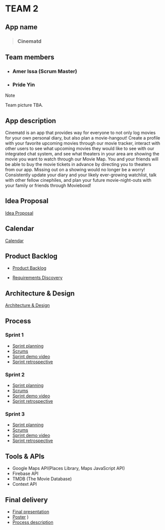 # TEAM 2

## App name

> ### Cinematd

## Team members

- ### Amer Issa (Scrum Master)
- ### Pride Yin

> [!NOTE]
> Team picture TBA.

## App description
Cinematd is an app that provides way for everyone to not only log movies for your own personal diary, but also plan a movie-hangout! Create a profile with your favorite upcoming movies through our movie tracker, interact with other users to see what upcoming movies they would like to see with our integrated chat system, and see what theaters in your area are showing the movie you want to watch through our Movie Map. You and your friends will be able to buy the movie tickets in advance by directing you to theaters from our app. Missing out on a showing would no longer be a worry! Consistently update your diary and your likely ever-growing watchlist, talk with other fellow cinephiles, and plan your future movie-night-outs with your family or friends through Movieboxd!

## Idea Proposal
[Idea Proposal](https://docs.google.com/document/d/1_WS80qVcWfSBD4WQ2xsPk6jm67nR2ojZH_lG2oH1KeY/edit)

## Calendar
[Calendar](https://calendar.google.com/calendar/u/0?cid=aXZoMmU3NjhzMjRkdGlxZWYwcXZvbzhxcjBAZ3JvdXAuY2FsZW5kYXIuZ29vZ2xlLmNvbQ)

## Product Backlog
* [Product Backlog](https://docs.google.com/spreadsheets/d/11HRFp56SYAYw_JTDj7q4dVFzCqaKKhRfAXW3GJJKIOo/edit?usp=sharing)

* [Requirements Discovery](https://docs.google.com/document/d/1HKFDlwV5fCqiNxRBTslLKeU-cRMw8DLTFw4QTUe-cYw/edit?usp=sharing)

## Architecture & Design
[Architecture & Design](https://docs.google.com/document/d/1hAxZm_ykljfMzsJfOi71v-272c7UxShJcdaRXzTTVlw/edit?usp=sharing)

## Process

### Sprint 1

* [Sprint planning](https://docs.google.com/spreadsheets/d/11HRFp56SYAYw_JTDj7q4dVFzCqaKKhRfAXW3GJJKIOo/edit?usp=sharing)
* [Scrums](https://docs.google.com/document/d/13iWd2Pe6Xpn6dZK3eDIksSPLF6Vx0sPJREN3_s5xSKg/edit?usp=sharing)
* [Sprint demo video](https://github.com/paceuniversity/cs389f2023team2/assets/98407947/3b30d8fd-50ee-431d-9775-f6d8458f9f1b)
* [Sprint retrospective](https://docs.google.com/document/d/1LlW-kgRtXazF0ovUGJwYXWj0M-IzRnoUjwUY8tZlsIA/edit?usp=sharing)

### Sprint 2

* [Sprint planning](https://docs.google.com/spreadsheets/d/11HRFp56SYAYw_JTDj7q4dVFzCqaKKhRfAXW3GJJKIOo/edit?usp=sharing)
* [Scrums](https://docs.google.com/document/d/13iWd2Pe6Xpn6dZK3eDIksSPLF6Vx0sPJREN3_s5xSKg/edit?usp=sharing)
* [Sprint demo video](https://drive.google.com/file/d/1CWyEII-brsW1xtlgSwJl9aWc7Hskxexi/view?usp=sharing)
* [Sprint retrospective](https://docs.google.com/document/d/1yAYMF7bjehLNeHwg-rzpDvMR2ps481FTGCBgljR2wJA/edit?usp=sharing)

### Sprint 3

* [Sprint planning](https://docs.google.com/spreadsheets/d/11HRFp56SYAYw_JTDj7q4dVFzCqaKKhRfAXW3GJJKIOo/edit#gid=1139565289)
* [Scrums](https://docs.google.com/document/d/13iWd2Pe6Xpn6dZK3eDIksSPLF6Vx0sPJREN3_s5xSKg/edit?usp=sharing)
* [Sprint demo video](https://clipchamp.com/watch/7oj6L74U3mx)
* [Sprint retrospective](https://docs.google.com/document/d/1yoIdMFKYWqrY9xqjlAguXMmMiD25IGY_kxEV45tFgPY/edit?usp=sharing)

## Tools & APIs
* Google Maps API(Places Library, Maps JavaScript API)
* Firebase API
* TMDB (The Movie Database)
* Context API

## Final delivery

* [Final presentation]()
* [Poster](![Cinematd](https://github.com/paceuniversity/cs389f2023team2/assets/98407947/e4cc27e7-75ad-4b5d-bd9f-ee762f7a72c2))
)
* [Process description]()


